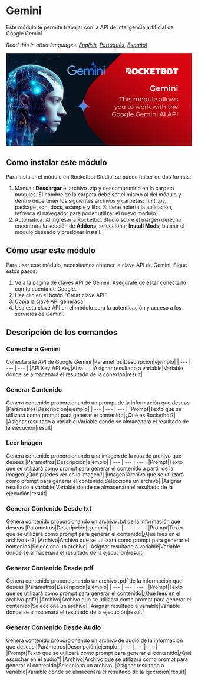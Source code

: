 



# Gemini
  
Este módulo te permite trabajar con la API de inteligencia artificial de Google Gemini  

*Read this in other languages: [English](Manual_Gemini.md), [Português](Manual_Gemini.pr.md), [Español](Manual_Gemini.es.md)*
  
![banner](imgs/Banner_Gemini.jpg)
## Como instalar este módulo
  
Para instalar el módulo en Rocketbot Studio, se puede hacer de dos formas:
1. Manual: __Descargar__ el archivo .zip y descomprimirlo en la carpeta modules. El nombre de la carpeta debe ser el mismo al del módulo y dentro debe tener los siguientes archivos y carpetas: \__init__.py, package.json, docs, example y libs. Si tiene abierta la aplicación, refresca el navegador para poder utilizar el nuevo modulo.
2. Automática: Al ingresar a Rocketbot Studio sobre el margen derecho encontrara la sección de **Addons**, seleccionar **Install Mods**, buscar el modulo deseado y presionar install.  

## Cómo usar este módulo

Para usar este módulo, necesitamos obtener la clave API de Gemini. Sigue estos pasos:

1. Ve a la [página de claves API de Gemini](https://aistudio.google.com/app/apikey). Asegúrate de estar conectado con tu cuenta de Google.
2. Haz clic en el botón "Crear clave API".
3. Copia la clave API generada.
4. Usa esta clave API en el módulo para la autenticación y acceso a los servicios de Gemini.
## Descripción de los comandos

### Conectar a Gemini
  
Conecta a la API de Google Gemini
|Parámetros|Descripción|ejemplo|
| --- | --- | --- |
|API Key|API Key|AIza....|
|Asignar resultado a variable|Variable donde se almacenará el resultado de la conexión|result|

### Generar Contenido
  
Genera contenido proporcionando un prompt de la información que deseas
|Parámetros|Descripción|ejemplo|
| --- | --- | --- |
|Prompt|Texto que se utilizará como prompt para generar el contenido|¿Qué es Rocketbot?|
|Asignar resultado a variable|Variable donde se almacenará el resultado de la ejecución|result|

### Leer Imagen
  
Genera contenido proporcionando una imagen de la ruta de archivo que desees
|Parámetros|Descripción|ejemplo|
| --- | --- | --- |
|Prompt|Texto que se utilizará como prompt para generar el contenido a partir de la imagen|¿Qué puedes ver en la imagen?|
|Imagen|Archivo que se utilizará como prompt para generar el contenido|Selecciona un archivo|
|Asignar resultado a variable|Variable donde se almacenará el resultado de la ejecución|result|

### Generar Contenido Desde txt
  
Genera contenido proporcionando un archivo .txt de la información que deseas
|Parámetros|Descripción|ejemplo|
| --- | --- | --- |
|Prompt|Texto que se utilizará como prompt para generar el contenido|¿Qué lees en el archivo txt?|
|Archivo|Archivo que se utilizará como prompt para generar el contenido|Selecciona un archivo|
|Asignar resultado a variable|Variable donde se almacenará el resultado de la ejecución|result|

### Generar Contenido Desde pdf
  
Genera contenido proporcionando un archivo .pdf de la información que deseas
|Parámetros|Descripción|ejemplo|
| --- | --- | --- |
|Prompt|Texto que se utilizará como prompt para generar el contenido|¿Qué lees en el archivo pdf?|
|Archivo|Archivo que se utilizará como prompt para generar el contenido|Selecciona un archivo|
|Asignar resultado a variable|Variable donde se almacenará el resultado de la ejecución|result|

### Generar Contenido Desde Audio
  
Genera contenido proporcionando un archivo de audio de la información que deseas
|Parámetros|Descripción|ejemplo|
| --- | --- | --- |
|Prompt|Texto que se utilizará como prompt para generar el contenido|¿Qué escuchar en el audio?|
|Archivo|Archivo que se utilizará como prompt para generar el contenido|Selecciona un archivo|
|Asignar resultado a variable|Variable donde se almacenará el resultado de la ejecución|result|
